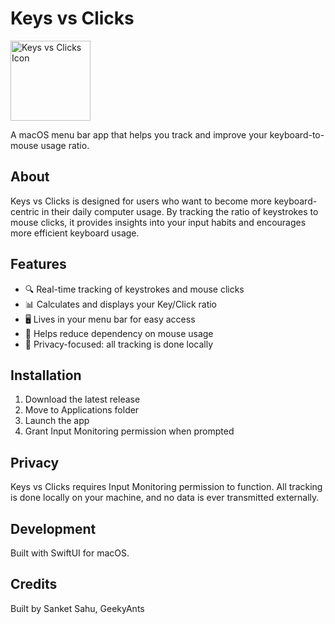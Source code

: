 # Keys vs Clicks

<img src="KeysVsClicks/Assets.xcassets/AppIcon.appiconset/mac512.png" width="128" height="128" alt="Keys vs Clicks Icon">

A macOS menu bar app that helps you track and improve your keyboard-to-mouse usage ratio.

## About

Keys vs Clicks is designed for users who want to become more keyboard-centric in their daily computer usage. By tracking the ratio of keystrokes to mouse clicks, it provides insights into your input habits and encourages more efficient keyboard usage.

## Features

- 🔍 Real-time tracking of keystrokes and mouse clicks
- 📊 Calculates and displays your Key/Click ratio
- 🖥️ Lives in your menu bar for easy access
- 🎯 Helps reduce dependency on mouse usage
- 🔐 Privacy-focused: all tracking is done locally

## Installation

1. Download the latest release
2. Move to Applications folder
3. Launch the app
4. Grant Input Monitoring permission when prompted

## Privacy

Keys vs Clicks requires Input Monitoring permission to function. All tracking is done locally on your machine, and no data is ever transmitted externally.

## Development

Built with SwiftUI for macOS.

## Credits

Built by Sanket Sahu, GeekyAnts

